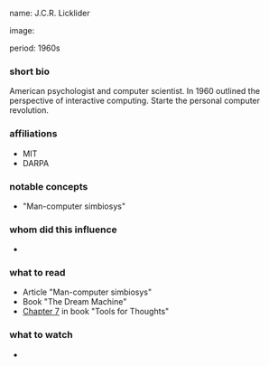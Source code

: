 name: J.C.R. Licklider

image:

period: 1960s

### short bio
American psychologist and computer scientist.
In 1960 outlined the perspective of interactive computing. 
Starte the personal computer revolution.

### affiliations
 - MIT
 - DARPA

### notable concepts
 - "Man-computer simbiosys"

### whom did this influence
 - 

### what to read
 - Article "Man-computer simbiosys"
 - Book "The Dream Machine"
 - [Chapter 7](http://www.rheingold.com/texts/tft/07.html#Chap07) in book "Tools for Thoughts"

### what to watch
 - 